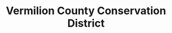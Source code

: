 ---
layout: repo
title: "Vermilion County Conservation District"
id: 15429
permalink: repos/15429/
---